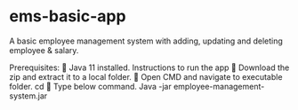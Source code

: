 # ems-basic-app
A basic employee management system with adding, updating and deleting employee &amp; salary.

Prerequisites:
	Java 11 installed.
Instructions to run the app
	Download the zip and extract it to a local folder.
	Open CMD and navigate to executable folder.
	cd <file-path-of-executable-jar-file>
	Type below command.
	Java -jar employee-management-system.jar

